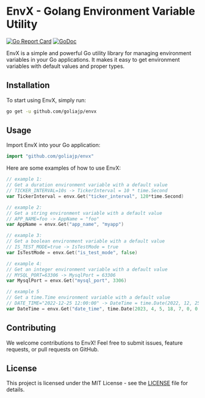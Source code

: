 # EnvX - Golang Environment Variable Utility

[![Go Report Card](https://goreportcard.com/badge/github.com/goliajp/envx)](https://goreportcard.com/report/github.com/goliajp/envx)
[![GoDoc](https://godoc.org/github.com/goliajp/envx?status.svg)](https://godoc.org/github.com/goliajp/envx)

EnvX is a simple and powerful Go utility library for managing environment variables in your Go applications. It makes it easy to get environment variables with default values and proper types.

## Installation

To start using EnvX, simply run:

```bash
go get -u github.com/goliajp/envx
```

## Usage

Import EnvX into your Go application:

```go
import "github.com/goliajp/envx"
```

Here are some examples of how to use EnvX:

```go
// example 1:
// Get a duration environment variable with a default value
// TICKER_INTERVAL=10s -> TickerInterval = 10 * time.Second
var TickerInterval = envx.Get("ticker_interval", 120*time.Second)

// example 2:
// Get a string environment variable with a default value
// APP_NAME=foo -> AppName = "foo"
var AppName = envx.Get("app_name", "myapp")

// example 3:
// Get a boolean environment variable with a default value
// IS_TEST_MODE=true -> IsTestMode = true
var IsTestMode = envx.Get("is_test_mode", false)

// example 4:
// Get an integer environment variable with a default value
// MYSQL_PORT=63306 -> MysqlPort = 63306
var MysqlPort = envx.Get("mysql_port", 3306)

// example 5
// Get a time.Time environment variable with a default value
// DATE_TIME="2022-12-25 12:00:00" -> DateTime = time.Date(2022, 12, 25, 12, 0, 0, 0, time.UTC)
var DateTime = envx.Get("date_time", time.Date(2023, 4, 5, 18, 7, 0, 0, time.UTC))
```

## Contributing
We welcome contributions to EnvX! Feel free to submit issues, feature requests, or pull requests on GitHub.

## License
This project is licensed under the MIT License - see the [LICENSE](LICENSE) file for details.